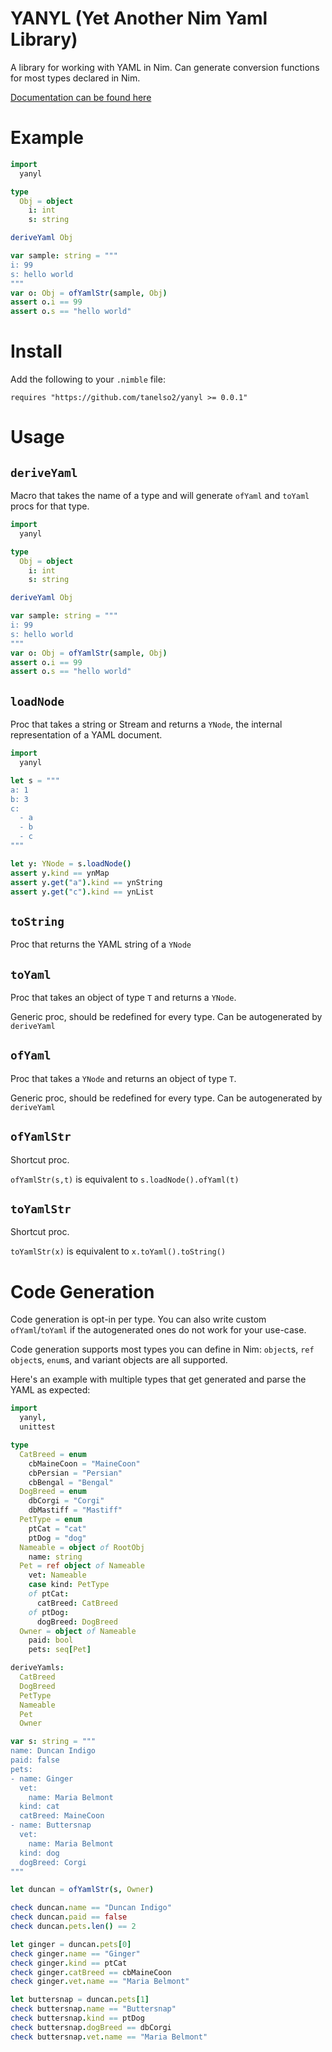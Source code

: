 # YANYL (Yet Another Nim Yaml Library)

A library for working with YAML in Nim. Can generate conversion functions for most types declared in Nim.

[Documentation can be found here](https://tanelso2.github.io/yanyl/index.html)

# Example

```nim
import
  yanyl

type
  Obj = object
    i: int
    s: string

deriveYaml Obj

var sample: string = """
i: 99
s: hello world
"""
var o: Obj = ofYamlStr(sample, Obj)
assert o.i == 99
assert o.s == "hello world"
```

# Install

Add the following to your `.nimble` file:
```
requires "https://github.com/tanelso2/yanyl >= 0.0.1"
```

# Usage

## `deriveYaml`

Macro that takes the name of a type and will generate `ofYaml` and `toYaml` procs for that type.

```nim
import
  yanyl

type
  Obj = object
    i: int
    s: string

deriveYaml Obj

var sample: string = """
i: 99
s: hello world
"""
var o: Obj = ofYamlStr(sample, Obj)
assert o.i == 99
assert o.s == "hello world"
```

## `loadNode`
Proc that takes a string or Stream and returns a `YNode`, the internal representation of a YAML document.

```nim
import
  yanyl

let s = """
a: 1
b: 3
c:
  - a
  - b
  - c
"""

let y: YNode = s.loadNode()
assert y.kind == ynMap
assert y.get("a").kind == ynString
assert y.get("c").kind == ynList
```

## `toString`
Proc that returns the YAML string of a `YNode`
<!-- TODO example -->

## `toYaml`
Proc that takes an object of type `T` and returns a `YNode`. 

Generic proc, should be redefined for every type. Can be autogenerated by `deriveYaml`
<!-- TODO example -->

## `ofYaml`
Proc that takes a `YNode` and returns an object of type `T`.

Generic proc, should be redefined for every type. Can be autogenerated by `deriveYaml`
<!-- TODO example -->

## `ofYamlStr`
Shortcut proc. 

`ofYamlStr(s,t)` is equivalent to `s.loadNode().ofYaml(t)`

## `toYamlStr`
Shortcut proc. 

`toYamlStr(x)` is equivalent to `x.toYaml().toString()`

# Code Generation

Code generation is opt-in per type. You can also write custom `ofYaml`/`toYaml` if the autogenerated ones do not work for your use-case. 

Code generation supports most types you can define in Nim: `object`s, `ref object`s, `enum`s, and variant objects are all supported.

Here's an example with multiple types that get generated and parse the YAML as expected:

```nim
import
  yanyl,
  unittest

type
  CatBreed = enum
    cbMaineCoon = "MaineCoon" 
    cbPersian = "Persian"
    cbBengal = "Bengal"
  DogBreed = enum
    dbCorgi = "Corgi"
    dbMastiff = "Mastiff"
  PetType = enum
    ptCat = "cat"
    ptDog = "dog"
  Nameable = object of RootObj
    name: string
  Pet = ref object of Nameable
    vet: Nameable
    case kind: PetType
    of ptCat:
      catBreed: CatBreed
    of ptDog:
      dogBreed: DogBreed
  Owner = object of Nameable
    paid: bool
    pets: seq[Pet]

deriveYamls:
  CatBreed
  DogBreed
  PetType
  Nameable
  Pet
  Owner

var s: string = """
name: Duncan Indigo
paid: false
pets:
- name: Ginger
  vet:
    name: Maria Belmont
  kind: cat
  catBreed: MaineCoon
- name: Buttersnap
  vet:
    name: Maria Belmont
  kind: dog
  dogBreed: Corgi
"""

let duncan = ofYamlStr(s, Owner)

check duncan.name == "Duncan Indigo"
check duncan.paid == false
check duncan.pets.len() == 2

let ginger = duncan.pets[0]
check ginger.name == "Ginger"
check ginger.kind == ptCat
check ginger.catBreed == cbMaineCoon
check ginger.vet.name == "Maria Belmont"

let buttersnap = duncan.pets[1]
check buttersnap.name == "Buttersnap"
check buttersnap.kind == ptDog
check buttersnap.dogBreed == dbCorgi
check buttersnap.vet.name == "Maria Belmont"
```
